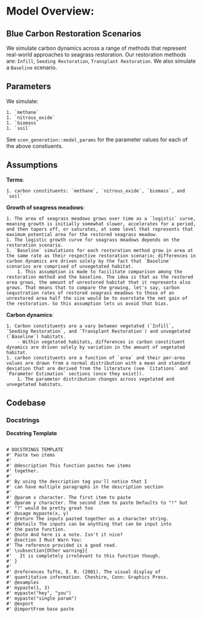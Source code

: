 # Model Overview:
## Blue Carbon Restoration Scenarios
We simulate carbon dynamics across a range of methods that represent real-world approaches to seagrass restoration. Our restoration methods are: `Infill`, `Seeding Restoration`, `Transplant Restoration`. We also simulate a `Baseline` scenario.

## Parameters
We simulate:

    1. `methane`
    1. `nitrous_oxide`
    1. `biomass`
    1. `soil`

See `scen_generation::model_params` for the parameter values for each of the above constiuents.

## Assumptions
**Terms**:

    1. carbon constituents: `methane`, `nitrous_oxide`, `biomass`, and `soil`

**Growth of seagress meadows**:

    1. The area of seagrass meadows grows over time as a `logistic` curve, meaning growth is initially somewhat slower, accelerates for a period, and then tapers off, or saturates, at some level that represents that maximum potential area for the restored seagrass meadow.
    1. The logistic growth curve for seagrass meadows depends on the restoration scenario.
    1. `Baseline` simulations for each restoration method grow in area at the same rate as their respective restoration scenario; differences in carbon dynamics are driven solely by the fact that `Baseline` scenarios are comprised of unvegetated habitat.
        1. This assumption is made to facilitate comparison among the restoration method and the baseline. The idea is that as the restored area grows, the amount of unrestored habitat that it represents also grows. That means that to compare the growing, let's say, carbon sequstration rates of restored seagrass meadows to those of an unrestored area half the size would be to overstate the net gain of the restoration. So this assumption lets us avoid that bias.

**Carbon dynamics**:

    1. Carbon constituents are a vary between vegetated (`Infill`, `Seeding Restoration`, and `Transplant Restoration`) and unvegetated (`Baseline`) habitats.
        - Within vegetated habitats, differences in carbon constituent dynamics are driven solely by variation in the amount of vegetated habitat.
    1. carbon constituents are a function of `area` and their per-area values are drawn from a normal distribution with a mean and standard deviation that are derived from the literature (see `Citations` and `Parameter Estimation` sections (once they exist)).
        1. The parameter distribution changes across vegetated and unvegetated habitats.


## Codebase

### Docstrings
**Docstring Template**
```

# DOCSTRINGS TEMPLATE
#' Paste two items
#' 
#' @description This function pastes two items
#' together.  
#'
#' By using the description tag you'll notice that I
#' can have multiple paragraphs in the description section
#' 
#' @param x character. The first item to paste
#' @param y character. The second item to paste Defaults to "!" but
#' "?" would be pretty great too
#' @usage mypaste(x, y)
#' @return The inputs pasted together as a character string.
#' @details The inputs can be anything that can be input into
#' the paste function.
#' @note And here is a note. Isn't it nice?
#' @section I Must Warn You:
#' The reference provided is a good read.
#' \subsection{Other warning}{
#'   It is completely irrelevant to this function though.
#' }
#' 
#' @references Tufte, E. R. (2001). The visual display of 
#' quantitative information. Cheshire, Conn: Graphics Press.
#' @examples
#' mypaste(1, 3)
#' mypaste("hey", "you")
#' mypaste("single param")
#' @export
#' @importFrom base paste
````
